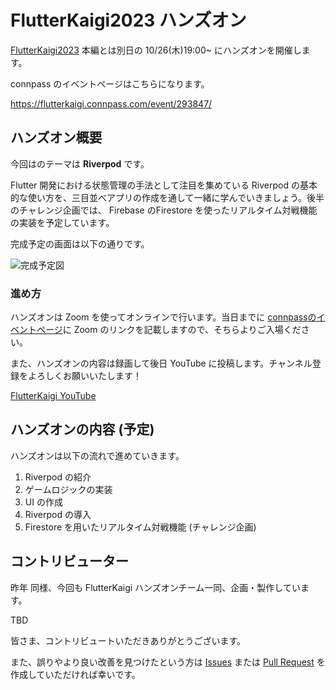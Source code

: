# FlutterKaigi2023 ハンズオン

[FlutterKaigi2023](https://flutterkaigi.jp/2023/) 本編とは別日の 10/26(木)19:00~ にハンズオンを開催します。

connpass のイベントページはこちらになります。

https://flutterkaigi.connpass.com/event/293847/

## ハンズオン概要

今回はのテーマは **Riverpod** です。

Flutter 開発における状態管理の手法として注目を集めている Riverpod の基本的な使い方を、三目並べアプリの作成を通して一緒に学んでいきましょう。後半のチャレンジ企画では、 Firebase のFirestore を使ったリアルタイム対戦機能の実装を予定しています。

完成予定の画面は以下の通りです。

![完成予定図](./top_application_sample.gif)

### 進め方

ハンズオンは Zoom を使ってオンラインで行います。当日までに [connpassのイベントページ](https://flutterkaigi.connpass.com/event/293847/)に Zoom のリンクを記載しますので、そちらよりご入場ください。

また、ハンズオンの内容は録画して後日 YouTube に投稿します。チャンネル登録をよろしくお願いいたします！

[FlutterKaigi YouTube](https://www.youtube.com/channel/UC1JP6dPBmmccZto4LNz9KMw)

## ハンズオンの内容 (予定)

ハンズオンは以下の流れで進めていきます。

1. Riverpod の紹介
2. ゲームロジックの実装
3. UI の作成
4. Riverpod の導入
5. Firestore を用いたリアルタイム対戦機能 (チャレンジ企画)

## コントリビューター

昨年 同様、今回も FlutterKaigi ハンズオンチーム一同、企画・製作しています。

TBD

皆さま、コントリビュートいただきありがとうございます。

また、誤りやより良い改善を見つけたという方は [Issues](https://github.com/FlutterKaigi/tic_tac_toe_handson/issues) または [Pull Request](https://github.com/FlutterKaigi/tic_tac_toe_handson/pulls) を作成していただければ幸いです。
